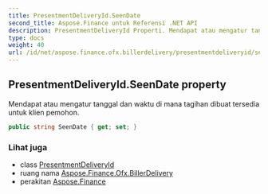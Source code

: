 ```yaml
---
title: PresentmentDeliveryId.SeenDate
second_title: Aspose.Finance untuk Referensi .NET API
description: PresentmentDeliveryId Properti. Mendapat atau mengatur tanggal dan waktu di mana tagihan dibuat tersedia untuk klien pemohon.
type: docs
weight: 40
url: /id/net/aspose.finance.ofx.billerdelivery/presentmentdeliveryid/seendate/
---
```

## PresentmentDeliveryId.SeenDate property

Mendapat atau mengatur tanggal dan waktu di mana tagihan dibuat tersedia untuk klien pemohon.

```csharp
public string SeenDate { get; set; }
```

### Lihat juga

* class [PresentmentDeliveryId](../)
* ruang nama [Aspose.Finance.Ofx.BillerDelivery](../../presentmentdeliveryid/)
* perakitan [Aspose.Finance](../../../)


